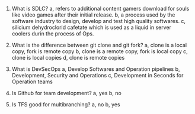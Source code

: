 1. What is SDLC?
a, refers to additional content gamers download for souls like video games after their initial release.
b, a process used by the software industry to design, develop and test high quality softwares.
c, silicium dehydroclorid cafetate which is used as a liquid in server coolers durin the process of Ops.

2. What is the difference between git clone and git fork?
a, clone is a local copy, fork is remote copy
b, clone is a remote copy, fork is local copy
c, clone is local copies
d, clone is remote copies

3. What is DevSecOps
a, Develop Softwares and Operation pipelines
b, Development, Security and Operations
c, Development in Seconds for Operation teams

4. Is Github for team development?
a, yes
b, no

5. Is TFS good for multibranching?
a, no
b, yes
